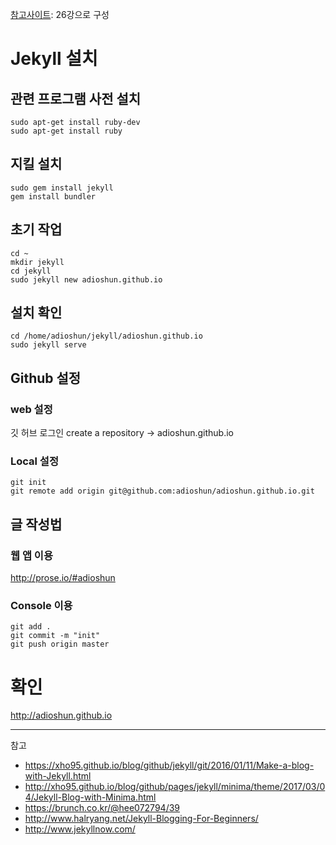 [참고사이트](http://namhoon.kim/category/Static%20Tools/Jekyll): 26강으로 구성

# Jekyll 설치 

## 관련 프로그램 사전 설치 
```
sudo apt-get install ruby-dev
sudo apt-get install ruby

```

## 지킬 설치 
```
sudo gem install jekyll
gem install bundler
```

## 초기 작업 
```
cd ~
mkdir jekyll
cd jekyll
sudo jekyll new adioshun.github.io
```

## 설치 확인 
```
cd /home/adioshun/jekyll/adioshun.github.io
sudo jekyll serve
```

## Github 설정 
### web 설정
깃 허브 로그인 
create a repository -> adioshun.github.io

### Local 설정
```
git init
git remote add origin git@github.com:adioshun/adioshun.github.io.git
```


## 글 작성법 
### 웹 앱 이용 
http://prose.io/#adioshun 

### Console 이용
```
git add .
git commit -m "init"
git push origin master
```

# 확인
http://adioshun.github.io


--- 
참고
- https://xho95.github.io/blog/github/jekyll/git/2016/01/11/Make-a-blog-with-Jekyll.html
- http://xho95.github.io/blog/github/pages/jekyll/minima/theme/2017/03/04/Jekyll-Blog-with-Minima.html
- https://brunch.co.kr/@hee072794/39
- http://www.halryang.net/Jekyll-Blogging-For-Beginners/
- http://www.jekyllnow.com/